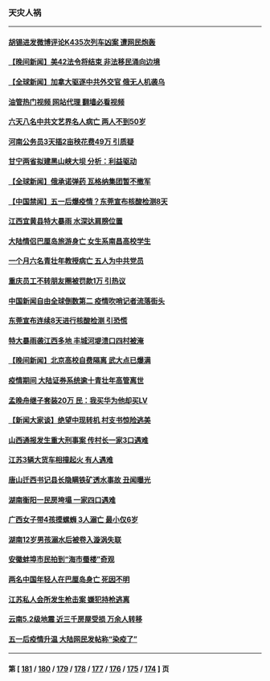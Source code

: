 ### 天灾人祸
---
#### [胡锡进发微博评论K435次列车凶案 遭网民炮轰](../../pages/ncid280/n13992343.md?05110045) 
#### [【晚间新闻】美42法令将结束 非法移民涌向边境](../../pages/ncid280/n13992015.md?05110045) 
#### [【全球新闻】加拿大驱逐中共外交官 俄无人机袭乌](../../pages/ncid280/n13992013.md?05110045) 
#### [油管热门视频 网站代理 翻墙必看视频](http://138.2.39.72:81/youtube.html?epic-marker?05110045)
#### [六天八名中共文艺界名人病亡 两人不到50岁](../../pages/ncid280/n13991657.md?05110045) 
#### [河南公务员3天插2亩秧花费49万 引质疑](../../pages/ncid280/n13991468.md?05110045) 
#### [甘宁两省拟建黑山峡大坝 分析：利益驱动](../../pages/ncid280/n13991263.md?05110045) 
#### [【全球新闻】俄承诺弹药 瓦格纳集团暂不撤军](../../pages/ncid280/n13991152.md?05110045) 
#### [【中国禁闻】五一后爆疫情？东莞宣布核酸检测8天](../../pages/ncid280/n13991151.md?05110045) 
#### [江西宜黄县特大暴雨 水深达肩膀位置](../../pages/ncid280/n13990291.md?05110045) 
#### [大陆情侣巴厘岛旅游身亡 女生系南昌高校学生](../../pages/ncid280/n13990115.md?05110045) 
#### [一个月六名青壮年教授病亡 五人为中共党员](../../pages/ncid280/n13990108.md?05110045) 
#### [重庆员工不转朋友圈被罚款1万 引热议](../../pages/ncid280/n13990047.md?05110045) 
#### [中国新闻自由全球倒数第二 疫情吹哨记者流落街头](../../pages/ncid280/n13990017.md?05110045) 
#### [东莞宣布连续8天进行核酸检测 引恐慌](../../pages/ncid280/n13989974.md?05110045) 
#### [特大暴雨袭江西多地 丰城河堤溃口四村被淹](../../pages/ncid280/n13989530.md?05110045) 
#### [【晚间新闻】北京高校自费隔离 武大点已爆满](../../pages/ncid280/n13989521.md?05110045) 
#### [疫情期间 大陆证券系统逾十青壮年高管离世](../../pages/ncid280/n13989125.md?05110045) 
#### [孟晚舟继子套装20万 民：我买华为他却买LV](../../pages/ncid280/n13988992.md?05110045) 
#### [【新闻大家谈】绝望中现转机 村支书惊险逃美](../../pages/ncid280/n13988996.md?05110045) 
#### [山西通报发生重大刑事案 传村长一家3口遇难](../../pages/ncid280/n13988956.md?05110045) 
#### [江苏3辆大货车相撞起火 有人遇难](../../pages/ncid280/n13988530.md?05110045) 
#### [唐山迁西书记县长隐瞒铁矿透水事故 丑闻曝光](../../pages/ncid280/n13988327.md?05110045) 
#### [湖南衡阳一民房垮塌 一家四口遇难](../../pages/ncid280/n13988096.md?05110045) 
#### [广西女子带4孩摸螺蛳 3人溺亡 最小仅6岁](../../pages/ncid280/n13988062.md?05110045) 
#### [湖南12岁男孩溺水后被卷入漩涡失联](../../pages/ncid280/n13988014.md?05110045) 
#### [安徽蚌埠市民拍到“海市蜃楼”奇观](../../pages/ncid280/n13988051.md?05110045) 
#### [两名中国年轻人在巴厘岛身亡 死因不明](../../pages/ncid280/n13988048.md?05110045) 
#### [江苏私人会所发生枪击案 嫌犯持枪逃离](../../pages/ncid280/n13987911.md?05110045) 
#### [云南5.2级地震 近三千房屋受损 万余人转移](../../pages/ncid280/n13987485.md?05110045) 
#### [五一后疫情升温 大陆网民发帖称“染疫了”](../../pages/ncid280/n13987422.md?05110045) 

---
#### 第 [ [181](./181.md?05110045) / [180](./180.md?05110045) / [179](./179.md?05110045) / [178](./178.md?05110045) / [177](./177.md?05110045) / [176](./176.md?05110045) / [175](./175.md?05110045) / [174](./174.md?05110045) ] 页
